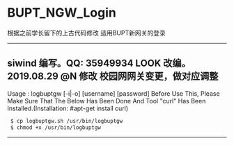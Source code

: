 # BUPT_NGW_Login

根据之前学长留下的上古代码修改
适用BUPT新网关的登录

-----------------------------------------
 siwind 编写。QQ: 35949934
 LOOK 改编。
 2019.08.29 @N 修改
 校园网网关变更，做对应调整
-----------------------------------------
 Usage : logbuptgw [-i|-o] [username] [password]
 Before Use This, Please Make Sure That The 
 Below Has Been Done And Tool "curl" Has Been 
 Installed.(Installation: #apt-get install curl)
 
```bash
 $ cp logbuptgw.sh /usr/bin/logbuptgw
 $ chmod +x /usr/bin/logbuptgw
```

-----------------------------------------
